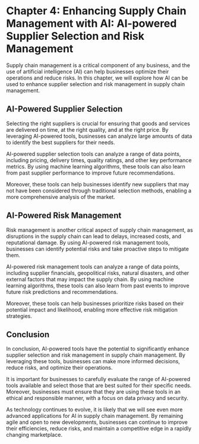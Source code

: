 Chapter 4: Enhancing Supply Chain Management with AI: AI-powered Supplier Selection and Risk Management
=======================================================================================================

Supply chain management is a critical component of any business, and the use of artificial intelligence (AI) can help businesses optimize their operations and reduce risks. In this chapter, we will explore how AI can be used to enhance supplier selection and risk management in supply chain management.

AI-Powered Supplier Selection
-----------------------------

Selecting the right suppliers is crucial for ensuring that goods and services are delivered on time, at the right quality, and at the right price. By leveraging AI-powered tools, businesses can analyze large amounts of data to identify the best suppliers for their needs.

AI-powered supplier selection tools can analyze a range of data points, including pricing, delivery times, quality ratings, and other key performance metrics. By using machine learning algorithms, these tools can also learn from past supplier performance to improve future recommendations.

Moreover, these tools can help businesses identify new suppliers that may not have been considered through traditional selection methods, enabling a more comprehensive analysis of the market.

AI-Powered Risk Management
--------------------------

Risk management is another critical aspect of supply chain management, as disruptions in the supply chain can lead to delays, increased costs, and reputational damage. By using AI-powered risk management tools, businesses can identify potential risks and take proactive steps to mitigate them.

AI-powered risk management tools can analyze a range of data points, including supplier financials, geopolitical risks, natural disasters, and other external factors that may impact the supply chain. By using machine learning algorithms, these tools can also learn from past events to improve future risk predictions and recommendations.

Moreover, these tools can help businesses prioritize risks based on their potential impact and likelihood, enabling more effective risk mitigation strategies.

Conclusion
----------

In conclusion, AI-powered tools have the potential to significantly enhance supplier selection and risk management in supply chain management. By leveraging these tools, businesses can make more informed decisions, reduce risks, and optimize their operations.

It is important for businesses to carefully evaluate the range of AI-powered tools available and select those that are best suited for their specific needs. Moreover, businesses must ensure that they are using these tools in an ethical and responsible manner, with a focus on data privacy and security.

As technology continues to evolve, it is likely that we will see even more advanced applications for AI in supply chain management. By remaining agile and open to new developments, businesses can continue to improve their efficiencies, reduce risks, and maintain a competitive edge in a rapidly changing marketplace.
